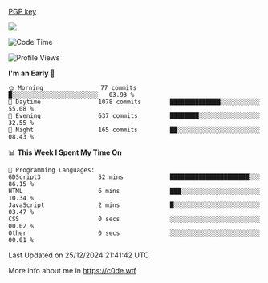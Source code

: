 [PGP key](https://c0de.wtf/urwq.asc)

<a href="https://wakatime.com"><img src="https://wakatime.com/share/@c0dezin/b7f18a7c-ab3a-40b8-8bc7-b1b7bf71f1d6.svg" /></a>

<!--START_SECTION:waka-->
![Code Time](http://img.shields.io/badge/Code%20Time-161%20hrs%2018%20mins-blue)

![Profile Views](http://img.shields.io/badge/Profile%20Views-0-blue)

**I'm an Early 🐤** 

```text
🌞 Morning                77 commits          █░░░░░░░░░░░░░░░░░░░░░░░░   03.93 % 
🌆 Daytime                1078 commits        ██████████████░░░░░░░░░░░   55.08 % 
🌃 Evening                637 commits         ████████░░░░░░░░░░░░░░░░░   32.55 % 
🌙 Night                  165 commits         ██░░░░░░░░░░░░░░░░░░░░░░░   08.43 % 
```


📊 **This Week I Spent My Time On** 

```text
💬 Programming Languages: 
GDScript3                52 mins             ██████████████████████░░░   86.15 % 
HTML                     6 mins              ███░░░░░░░░░░░░░░░░░░░░░░   10.34 % 
JavaScript               2 mins              █░░░░░░░░░░░░░░░░░░░░░░░░   03.47 % 
CSS                      0 secs              ░░░░░░░░░░░░░░░░░░░░░░░░░   00.02 % 
Other                    0 secs              ░░░░░░░░░░░░░░░░░░░░░░░░░   00.01 % 
```


 Last Updated on 25/12/2024 21:41:42 UTC
<!--END_SECTION:waka-->

More info about me in https://c0de.wtf
